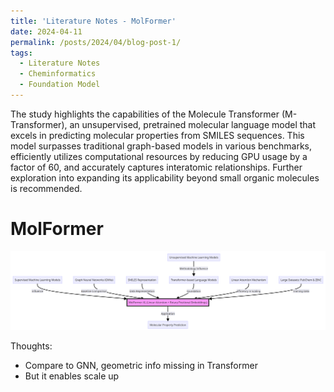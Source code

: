 ```yaml
---
title: 'Literature Notes - MolFormer'
date: 2024-04-11
permalink: /posts/2024/04/blog-post-1/
tags:
  - Literature Notes
  - Cheminformatics
  - Foundation Model
---
```


The study highlights the capabilities of the Molecule Transformer (M-Transformer), an unsupervised, pretrained molecular language model that excels in predicting molecular properties from SMILES sequences. This model surpasses traditional graph-based models in various benchmarks, efficiently utilizes computational resources by reducing GPU usage by a factor of 60, and accurately captures interatomic relationships. Further exploration into expanding its applicability beyond small organic molecules is recommended.

MolFormer 
======

![MolFormer](/images/posts/2024-04-11-1.png "MolFormer Chart")

Thoughts:
 - Compare to GNN, geometric info missing in Transformer
 - But it enables scale up